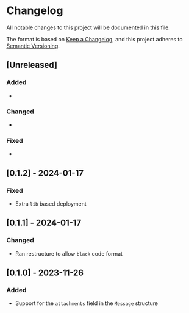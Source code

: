 # Changelog

All notable changes to this project will be documented in this file.

The format is based on [Keep a Changelog](https://keepachangelog.com/en/1.0.0/),
and this project adheres to [Semantic Versioning](https://semver.org/spec/v2.0.0.html).

## [Unreleased]

### Added

*

### Changed

*

### Fixed

*

## [0.1.2] - 2024-01-17

### Fixed

* Extra `lib` based deployment

## [0.1.1] - 2024-01-17

### Changed

* Ran restructure to allow `black` code format

## [0.1.0] - 2023-11-26

### Added

* Support for the `attachments` field in the `Message` structure
